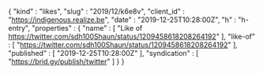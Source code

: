 {
  "kind" : "likes",
  "slug" : "2019/12/k6e8v",
  "client_id" : "https://indigenous.realize.be",
  "date" : "2019-12-25T10:28:00Z",
  "h" : "h-entry",
  "properties" : {
    "name" : [ "Like of https://twitter.com/sdh100Shaun/status/1209458618208264192" ],
    "like-of" : [ "https://twitter.com/sdh100Shaun/status/1209458618208264192" ],
    "published" : [ "2019-12-25T10:28:00Z" ],
    "syndication" : [ "https://brid.gy/publish/twitter" ]
  }
}
